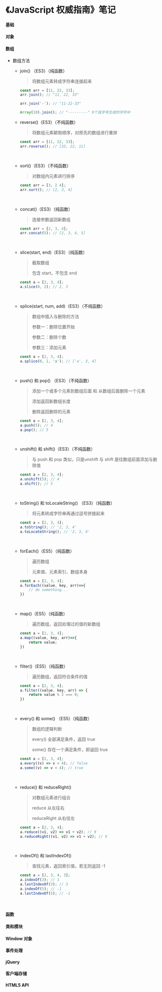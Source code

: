 # 《JavaScript 权威指南》笔记



#### 基础

#### 对象

#### 数组

- 数组方法

  - join() （ES3）（纯函数）

    > 将数组元素转成字符串连接起来

    ```javascript
    const arr = [11, 22, 33];
    arr.join(); // "11, 22, 33"

    arr.join('-'); // "11-22-33"

    Array(10).join(); // "---------" 9个连字号生成的字符中

    ```

   - reverse()（ES3）（不纯函数）

     > 将数组元素颠倒顺序，对原先的数组进行重排

     ```javascript
     const arr = [11, 22, 33];
     arr.reverse(); // [33, 22, 11]
     ```

     ​

   - sort()（ES3）（不纯函数）

     > 对数组内元素进行排序

     ```javascript
     const arr = [3, 2 4];
     arr.sort(); // [2, 3, 4]
     ```

     ​

   - concat()（ES3）（纯函数）

     > 连接参数返回新数组

     ```javascript
     const arr = [2, 3, 4];
     arr.concat(5); // [2, 3, 4, 5]
     ```

     ​

   - slice(start, end)（ES3）（纯函数）

     > 截取数组
     >
     > 包含 start，不包含 end

     ```javascript
     const a = [2, 3, 4];
     a.slice(0, 2); // 2, 3
     ```

     ​

   - splice(start, num, add)（ES3）（不纯函数）

     > 数组中插入与删除的方法
     >
     > 参数一：删除位置开始
     >
     > 参数二：删除个数
     >
     > 参数三：添加元素

     ```javascript
     const a = [2, 3, 4];
     a.splice(0, 1, 'a'); // ['a', 3, 4]
     ```

     ​

   - push() 和 pop() （ES3）（不纯函数）

     > 添加一个或多个元素到数组后面  和  从数组后面删除一个元素
     >
     > 添加返回新数组长度
     >
     > 删除返回删除的元素

     ```javascript
     const a = [2, 3, 4];
     a.push(5); // 4
     a.pop(); // 5
     ```

     ​

   - unshift() 和 shift()（ES3）（不纯函数）

     > 与 push 和 pop 类似，只是unshift 与 shift 是往数组前面添加与删除值

     ```javascript
     const a = [2, 3, 4];
     a.unshift(5); // 4
     a.shift(); // 5
     ```

     ​

   - toString() 和 toLocaleString() （ES3）（纯函数）

     > 将元素转成字符串再通过逗号拼接起来

     ```javascript
     const a = [2, 3, 4];
     a.toString(); // '2, 3, 4'
     a.toLocateString(); // '2, 3, 4'
     ```

     ​

   - forEach()（ES5）（纯函数）

     > 遍历数组
     >
     > 元素值、元素索引、数组本身

     ```javascript
     const a = [2, 3, 4];
     a.forEach((value, key, arr)=>{
         // do something...
     })
     ```

     ​

   - map()（ES5）（纯函数）

     > 遍历数组，返回处理过的值的新数组

     ```javascript
     const a = [2, 3, 4];
     a.map((value, key, arr)=>{
         return value;
     })
     ```

     ​

   - filter()（ES5）（纯函数）

     > 遍历数组，返回符合条件的值

     ```javascript
     const a = [2, 3, 4];
     a.filter((value, key, arr) => {
         return value % 2 === 0;
     })
     ```

     ​

   - every() 和 some() （ES5）（纯函数）

     > 数组的逻辑判断
     >
     > every() 全部满足条件，返回 true
     >
     > some() 存在一个满足条件，即返回 true

     ```javascript
     const a = [2, 3, 4];
     a.every((v) => v < 4); // false
     a.some((v) => v < 4); // true
     ```

     ​


   - reduce() 和 reduceRight()

     > 对数组元素进行组合
     >
     > reduce 从左往右
     >
     > reduceRight 从右往左

     ```javascript
     const a = [2, 3, 4];
     a.reduce((v1, v2) => v1 + v2); // 9
     a.reduceRight((v1, v2) => v1 + v2); // 9
     ```

     ​

   - indexOf() 和 lastIndexOf()

     > 查找元素，返回索引值，若无则返回 -1

     ```javascript
     const a = [2, 3, 4, 3];
     a.indexOf(3); // 1
     a.lastIndexOf(3); // 3
     a.indexOf(5); // -1
     a.lastIndexOf(5); // -1
     ```

     ​







#### 函数

#### 类和模块

####  Window 对象

#### 事件处理

#### jQuery

#### 客户端存储

#### HTML5 API

